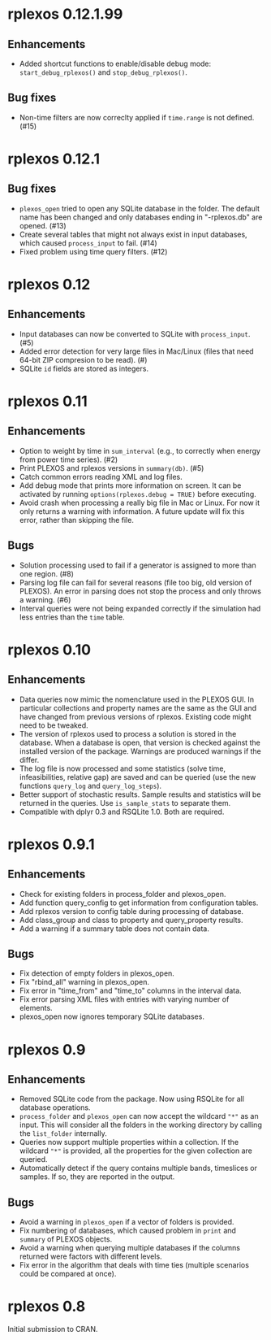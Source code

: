 # rplexos 0.12.1.99

## Enhancements

* Added shortcut functions to enable/disable debug mode: `start_debug_rplexos()` and
  `stop_debug_rplexos()`.


## Bug fixes

* Non-time filters are now correclty applied if `time.range` is not defined. (#15)


# rplexos 0.12.1

## Bug fixes

* `plexos_open` tried to open any SQLite database in the folder. The default name has
  been changed and only databases ending in "-rplexos.db" are opened. (#13)
* Create several tables that might not always exist in input databases, which caused
  `process_input` to fail. (#14)
* Fixed problem using time query filters. (#12)


# rplexos 0.12

## Enhancements

* Input databases can now be converted to SQLite with `process_input`. (#5)
* Added error detection for very large files in Mac/Linux (files that need
  64-bit ZIP compresion to be read). (#)
* SQLite `id` fields are stored as integers.


# rplexos 0.11

## Enhancements

* Option to weight by time in `sum_interval` (e.g., to correctly when energy from
  power time series). (#2)
* Print PLEXOS and rplexos versions in `summary(db)`. (#5)
* Catch common errors reading XML and log files.
* Add debug mode that prints more information on screen. It can be activated by running
  `options(rplexos.debug = TRUE)` before executing.
* Avoid crash when processing a really big file in Mac or Linux. For now it only returns
  a warning with information. A future update will fix this error, rather than skipping
  the file.


## Bugs

* Solution processing used to fail if a generator is assigned to more than one
  region. (#8)
* Parsing log file can fail for several reasons (file too big, old version of PLEXOS).
  An error in parsing does not stop the process and only throws a warning. (#6)
* Interval queries were not being expanded correctly if the simulation had less
  entries than the `time` table.


# rplexos 0.10

## Enhancements

* Data queries now mimic the nomenclature used in the PLEXOS GUI. In particular
  collections and property names are the same as the GUI and have changed from
  previous versions of rplexos. Existing code might need to be tweaked.
* The version of rplexos used to process a solution is stored in the database.
  When a database is open, that version is checked against the installed
  version of the package. Warnings are produced warnings if the differ.
* The log file is now processed and some statistics (solve time,
  infeasibilities, relative gap) are saved and can be queried (use the new
  functions `query_log` and `query_log_steps`).
* Better support of stochastic results. Sample results and statistics will be
  returned in the queries. Use `is_sample_stats` to separate them.
* Compatible with dplyr 0.3 and RSQLite 1.0. Both are required.


# rplexos 0.9.1

## Enhancements

* Check for existing folders in process_folder and plexos_open.
* Add function query_config to get information from configuration tables.
* Add rplexos version to config table during processing of database.
* Add class_group and class to property and query_property results.
* Add a warning if a summary table does not contain data.

## Bugs

* Fix detection of empty folders in plexos_open.
* Fix "rbind_all" warning in plexos_open.
* Fix error in "time_from" and "time_to" columns in the interval data.
* Fix error parsing XML files with entries with varying number of elements.
* plexos_open now ignores temporary SQLite databases.


# rplexos 0.9

## Enhancements

* Removed SQLite code from the package. Now using RSQLite for all database
  operations.
* `process_folder` and `plexos_open` can now accept the wildcard `"*"`
  as an input. This will consider all the folders in the working
  directory by calling the `list_folder` internally.
* Queries now support multiple properties within a collection. If the wildcard
  `"*"` is provided, all the properties for the given collection are queried.
* Automatically detect if the query contains multiple bands, timeslices or
  samples. If so, they are reported in the output.

## Bugs

* Avoid a warning in `plexos_open` if a vector of folders is provided.
* Fix numbering of databases, which caused problem in `print` and 
  `summary` of PLEXOS objects.
* Avoid a warning when querying multiple databases if the columns returned
  were factors with different levels.
* Fix error in the algorithm that deals with time ties (multiple scenarios
  could be compared at once).


# rplexos 0.8

Initial submission to CRAN.
